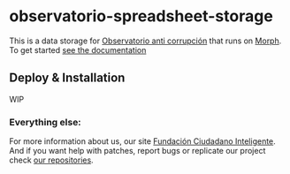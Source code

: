 # observatorio-spreadsheet-storage
This is a data storage for [Observatorio anti corrupción](https://github.com/ciudadanointeligente/observatorio) that runs on [Morph](https://morph.io). To get started [see the documentation](https://morph.io/documentation)

## Deploy & Installation

WIP


### Everything else:

For more information about us, our site [Fundación Ciudadano Inteligente](http://www.ciudadanointeligente.org/).
And if you want help with patches, report bugs or replicate our project check [our repositories](https://github.com/ciudadanointeligente/).